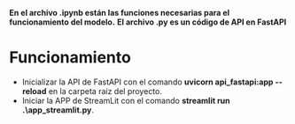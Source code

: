 **En el archivo .ipynb están las funciones necesarias para el funcionamiento del modelo.**
**El archivo .py es un código de API en FastAPI**
# Funcionamiento
- Inicializar la API de FastAPI con el comando **uvicorn api_fastapi:app --reload** en la carpeta raíz del proyecto.
- Iniciar la APP de StreamLit con el comando **streamlit run .\app_streamlit.py**.
